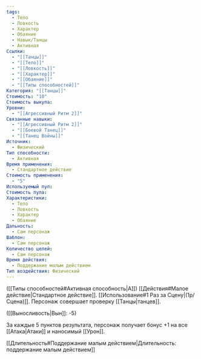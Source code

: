 ```yaml
---
tags:
  - Тело
  - Ловкость
  - Характер
  - Обаяние
  - Навык/Танцы
  - Активная
Ссылки:
  - "[[Танцы]]"
  - "[[Тело]]"
  - "[[Ловкость]]"
  - "[[Характер]]"
  - "[[Обаяние]]"
  - "[[Типы способностей]]"
Категория: "[[Танцы]]"
Стоимость: "10"
Стоимость выкупа: 
Уровни:
  - "[[Агрессивный Ритм 2]]"
Связанные навыки:
  - "[[Агрессивный Ритм 2]]"
  - "[[Боевой Танец]]"
  - "[[Танец Войны]]"
Источник:
  - Физический
Тип способности:
  - Активная
Время применения:
  - Стандартное действие
Стоимость применения:
  - "5"
Используемый пул: 
Стоимость пула: 
Характеристики:
  - Тело
  - Ловкость
  - Характер
  - Обаяние
Дальность:
  - Сам персонаж
Шаблон:
  - Сам персонаж
Количество целей:
  - Сам персонаж
Время действия:
  - Поддержание малым действием
Тип воздействия: Физический
---
```

([[Типы способностей#Активная способность|А]]) [[Действия#Малое действие|Стандартное действие]]. [[Использование#1 Раз за Сцену|(1р/Сцена)]]. Персонаж совершает проверку [[Танцы|танцев]]. 

([[Выносливость|Вын]]: -5)

За каждые 5 пунктов результата, персонаж получает бонус +1 на все [[Атака|Атаки]] и наносимый [[Урон]].  

[[Длительность#Поддержание малым действием|Длительность: поддержание малым действием]]